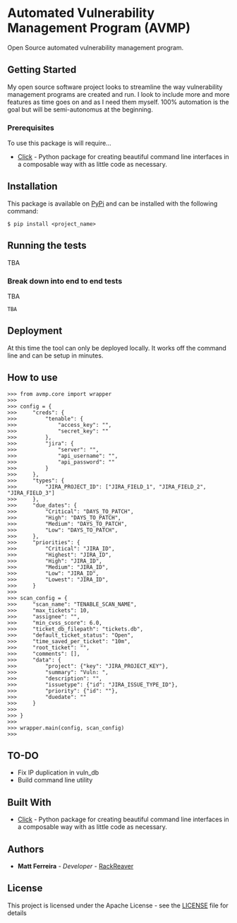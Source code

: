 # Automated Vulnerability Management Program (AVMP)

Open Source automated vulnerability management program.

## Getting Started

My open source software project looks to streamline the way vulnerability management programs are created and run. I look to include more and more features as time goes on and as I need them myself. 100% automation is the goal but will be semi-autonomus at the beginning.

### Prerequisites

To use this package is will require...

* [Click](https://click.palletsprojects.com/) - Python package for creating beautiful command line interfaces in a composable way with as little code as necessary.

## Installation

This package is available on [PyPi](https://pypi.org) and can be installed with the following command:

```
$ pip install <project_name>
```

## Running the tests

TBA

### Break down into end to end tests

TBA

```
TBA
```

## Deployment

At this time the tool can only be deployed locally. It works off the command line and can be setup in minutes.

## How to use
```
>>> from avmp.core import wrapper
>>> 
>>> config = {
>>>     "creds": {
>>>         "tenable": {
>>>             "access_key": "",
>>>             "secret_key": ""
>>>         },
>>>         "jira": {
>>>             "server": "",
>>>             "api_username": "",
>>>             "api_password": ""
>>>         }
>>>     },
>>>     "types": {
>>>         "JIRA_PROJECT_ID": ["JIRA_FIELD_1", "JIRA_FIELD_2", "JIRA_FIELD_3"]
>>>     },
>>>     "due_dates": {
>>>         "Critical": "DAYS_TO_PATCH",
>>>         "High": "DAYS_TO_PATCH",
>>>         "Medium": "DAYS_TO_PATCH",
>>>         "Low": "DAYS_TO_PATCH",
>>>     },
>>>     "priorities": {
>>>         "Critical": "JIRA_ID",
>>>         "Highest": "JIRA_ID",
>>>         "High": "JIRA_ID",
>>>         "Medium": "JIRA_ID",
>>>         "Low": "JIRA_ID",
>>>         "Lowest": "JIRA_ID",
>>>     }
>>> 
>>> scan_config = {
>>>     "scan_name": "TENABLE_SCAN_NAME",
>>>     "max_tickets": 10,
>>>     "assignee": "",
>>>     "min_cvss_score": 6.0,
>>>     "ticket_db_filepath": "tickets.db",
>>>     "default_ticket_status": "Open",
>>>     "time_saved_per_ticket": "10m",
>>>     "root_ticket": "",
>>>     "comments": [],
>>>     "data": {
>>>         "project": {"key": "JIRA_PROJECT_KEY"},
>>>         "summary": "Vuln: ",
>>>         "description": "",
>>>         "issuetype": {"id": "JIRA_ISSUE_TYPE_ID"},
>>>         "priority": {"id": ""},
>>>         "duedate": ""
>>>     }
>>>     
>>> }
>>> 
>>> wrapper.main(config, scan_config)
>>> 
```

## TO-DO
* Fix IP duplication in vuln_db
* Build command line utility

## Built With

* [Click](https://click.palletsprojects.com/) - Python package for creating beautiful command line interfaces in a composable way with as little code as necessary.

## Authors

* **Matt Ferreira** - *Developer* - [RackReaver](https://github.com/RackReaver)

## License

This project is licensed under the Apache License - see the [LICENSE](LICENSE) file for details